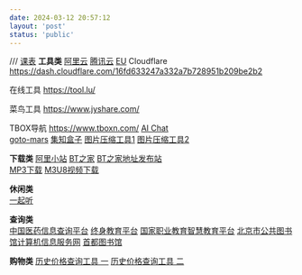 ```yaml
---
date: 2024-03-12 20:57:12
layout: 'post'
status: 'public'
---
```


/// [课表](https://docs.qq.com/doc/DSXRFRUxPV1l6Wkp6)
 **工具类**
[阿里云](https://account.aliyun.com/login/login.htm?spm=5176.28758167.J_4VYgf18xNlTAyFFbOuOQe.13.2ec72291Z3tnjh&oauth_callback=https%3A%2F%2Fwww.aliyun.com%2Fnotfound%2F)
[腾讯云](https://cloud.tencent.com/login?s_url=https%3A%2F%2Fconsole.cloud.tencent.com%2F)
[EU](https://nic.eu.org/arf/en/)
Cloudflare
https://dash.cloudflare.com/16fd633247a332a7b728951b209be2b2

在线工具
https://tool.lu/

菜鸟工具
https://www.jyshare.com/

TBOX导航
https://www.tboxn.com/
[AI Chat](https://yeyu2048.xyz/gpt.html?random=0.7980647213383392&antijump=0.25731176490130725)      
[goto-mars](https://www.goto-mars.com/people/aLYqyNvYvd)
[集知盒子](https://www.jizhihezi.com/)
[图片压缩工具1](https://tinify.cn/)
[图片压缩工具2](https://www.iloveimg.com/zh-cn/compress-image/compress-jpg)

 **下载类**
[阿里小站](https://pan666.net)
[BT之家](https://www.1lou.me/)
[BT之家地址发布站](https://www.1lou.cc/)      
[MP3下载](https://tools.liumingye.cn/music/?page=searchPage#/)
[M3U8视频下载](https://blog.luckly-mjw.cn/tool-show/m3u8-downloader/index.html)

**休闲类**      
[一起听](https://music.alang.run/#/)

 **查询类**                                                                          
[中国医药信息查询平台](https://www.dayi.org.cn/)
[终身教育平台](https://le.ouchn.cn/home)
[国家职业教育智慧教育平台](https://vocational.smartedu.cn/)
[北京市公共图书馆计算机信息服务网](https://www.bplisn.net.cn/search.html?ISBN=7-80657-946-X)
[首都图书馆](https://www.clcn.net.cn/)

**购物类**
[历史价格查询工具 一](http://www.hisprice.cn/)
[历史价格查询工具 二](https://www.gwdang.com/v2/trend)